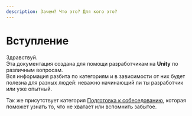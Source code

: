 ```yaml
---
description: Зачем? Что это? Для кого это?
---
```


# Вступление

Здравствуй.  
Эта документация создана для помощи разработчикам на **Unity** по различным вопросам.  
Вся информация разбита по категориям и в зависимости от них будет полезна для разных людей: неважно начинающий ли ты разработчик или уже опытный.

  
Так же присутствует категория [Подготовка к собеседованию](preparing-for-an-interview/interview.md), которая поможет узнать то, что не хватает или вспомнить забытое.





